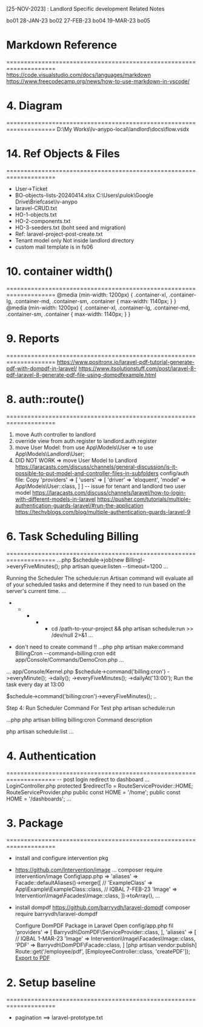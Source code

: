 [25-NOV-2023] : Landlord Specific development Related Notes

bo01 28-JAN-23
bo02 27-FEB-23
bo04 19-MAR-23
bo05

# Markdown Reference
====================================================================
https://code.visualstudio.com/docs/languages/markdown
https://www.freecodecamp.org/news/how-to-use-markdown-in-vscode/

# 4. Diagram
====================================================================
D:\My Works\lv-anypo-local\landlord\docs\flow.vsdx

# 14. Ref Objects & Files
====================================================================
- User->Ticket
- BO-objects-lists-20240414.xlsx C:\Users\pulok\Google Drive\Briefcase\lv-anypo
- laravel-CRUD.txt
- HO-1-objects.txt
- HO-2-components.txt
- HO-3-seeders.txt (boht seed and migration)
- Ref: laravel-project-post-create.txt
- Tenant model only Not inside landlord directory
- custom mail template is in fs06

# 10. container width()
====================================================================
@media (min-width: 1200px) {
	.container-xl, .container-lg, .container-md, .container-sm, .container {
		max-width: 1140px;
	}
}
@media (min-width: 1200px) {
	.container-xl, .container-lg, .container-md, .container-sm, .container {
		max-width: 1140px;
	}
}

# 9. Reports
====================================================================
https://www.positronx.io/laravel-pdf-tutorial-generate-pdf-with-dompdf-in-laravel/
https://www.itsolutionstuff.com/post/laravel-8-pdf-laravel-8-generate-pdf-file-using-dompdfexample.html


# 8. auth::route()
====================================================================
1. move Auth controller to landlord
2. override view from auth.register to landlord.auth.register
3. move User Model: from use App\Models\User => to use App\Models\Landlord\User;
4. DID NOT WORK => move User Model to Landlord
		https://laracasts.com/discuss/channels/general-discussion/is-it-possible-to-put-model-and-controller-files-in-subfolders
config/auth file:
Copy
'providers' => [
		'users' => [
				'driver' => 'eloquent',
				'model' => App\Models\User::class,
		]
	]
-- issue for tenant and landlord two user model
https://laracasts.com/discuss/channels/laravel/how-to-login-with-different-models-in-laravel
https://pusher.com/tutorials/multiple-authentication-guards-laravel/#run-the-application
https://techvblogs.com/blog/multiple-authentication-guards-laravel-9


# 6. Task Scheduling Billing
====================================================================
...php
$schedule->job(new Billing)->everyFiveMinutes();
php artisan queue:listen --timeout=1200
...

Running the Scheduler
The schedule:run Artisan command will evaluate all of your scheduled tasks and determine if they need to run based on the server's current time.
...
* * * * * cd /path-to-your-project && php artisan schedule:run >> /dev/null 2>&1
...

- don't need to create command !!
...php
php artisan make:command BillingCron --command=billing:cron
edit app/Console/Commands/DemoCron.php
...

...
app/Console/Kernel.php
	$schedule->command('billing:cron')
		->everyMinute();
		->daily();
		->everyFiveMinutes();
		->dailyAt('13:00');	Run the task every day at 13:00

$schedule->command('billing:cron')->everyFiveMinutes();
.. 

Step 4: Run Scheduler Command For Test
php artisan schedule:run

...php
php artisan
 billing
 billing:cron	Command description

php artisan schedule:list
...


# 4. Authentication
====================================================================
-- post login redirect to dashboard
...
LoginController.php
	protected $redirectTo = RouteServiceProvider::HOME;
RouteServiceProvider.php
	public const HOME = '/home';
	public const HOME = '/dashboards';
...


# 3. Package
====================================================================
- install and configure intervention pkg
- https://github.com/Intervention/image
	...
	composer require intervention/image
	Config\app.php	=>
	'aliases' => Facade::defaultAliases()->merge([
				// 'ExampleClass' => App\Example\ExampleClass::class,
	// IQBAL 7-FEB-23
				'Image' => Intervention\Image\Facades\Image::class,
		])->toArray(),
	...

- install dompdf
	https://github.com/barryvdh/laravel-dompdf
	composer require barryvdh/laravel-dompdf

	Configure DomPDF Package in Laravel
Open config/app.php fil
'providers' => [
	Barryvdh\DomPDF\ServiceProvider::class,
],
'aliases' => [
	 // IQBAL 1-MAR-23
	'Image' => Intervention\Image\Facades\Image::class,
	'PDF' => Barryvdh\DomPDF\Facade::class,
]
[php artisan vendor:publish]
Route::get('/employee/pdf', [EmployeeController::class, 'createPDF']);
<a class="btn btn-primary" href="{{ URL::to('/employee/pdf') }}">Export to PDF</a>

# 2. Setup baseline
====================================================================
- pagination ==> laravel-prototype.txt


